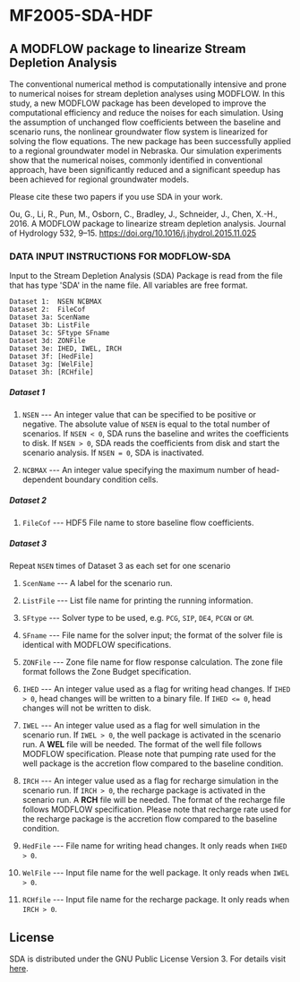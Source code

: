 # MF2005-SDA-HDF

## A MODFLOW package to linearize Stream Depletion Analysis ##
The conventional numerical method is computationally intensive and prone to numerical noises for stream depletion analyses using MODFLOW. In this study, a new MODFLOW package has been developed to improve the computational efficiency and reduce the noises for each simulation. Using the assumption of unchanged flow coefficients between the baseline and scenario runs, the nonlinear groundwater flow system is linearized for solving the flow equations. The new package has been successfully applied to a regional groundwater model in Nebraska. Our simulation experiments show that the numerical noises, commonly identified in conventional approach, have been significantly reduced and a significant speedup has been achieved for regional groundwater models.

Please cite these two papers if you use SDA in your work.

Ou, G., Li, R., Pun, M., Osborn, C., Bradley, J., Schneider, J., Chen, X.-H., 2016. A MODFLOW package to linearize stream depletion analysis. Journal of Hydrology 532, 9–15. https://doi.org/10.1016/j.jhydrol.2015.11.025




### DATA INPUT INSTRUCTIONS FOR MODFLOW-SDA ###
Input to the Stream Depletion Analysis (SDA) Package is read from the file that has type 'SDA' in the name file.
All variables are free format.

```
Dataset 1:  NSEN NCBMAX
Dataset 2:  FileCof
Dataset 3a: ScenName
Dataset 3b: ListFile
Dataset 3c: SFtype SFname
Dataset 3d: ZONFile
Dataset 3e: IHED, IWEL, IRCH
Dataset 3f: [HedFile]
Dataset 3g: [WelFile]
Dataset 3h: [RCHfile]
```

##### Dataset 1 #####

1. `NSEN` --- An integer value that can be specified to be positive or negative.
The absolute value of `NSEN` is equal to the total number of scenarios.
If `NSEN < 0`, SDA runs the baseline and writes the coefficients to disk.
If `NSEN > 0`, SDA reads the coefficients from disk and start the scenario analysis.
If `NSEN = 0`, SDA is inactivated.

2. `NCBMAX` --- An integer value specifying the maximum number of head-dependent boundary condition cells.

##### Dataset 2 #####

1. `FileCof` --- HDF5 File name to store baseline flow coefficients.


##### Dataset 3 #####

Repeat `NSEN` times of Dataset 3 as each set for one scenario

1. `ScenName` --- A label for the scenario run.

2. `ListFile` --- List file name for printing the running information.

3. `SFtype` --- Solver type to be used, e.g. ``PCG``, ``SIP``, ``DE4``, ``PCGN`` or ``GM``.

4. `SFname` --- File name for the solver input; the format of the solver file is identical with MODFLOW specifications.

5. `ZONFile` --- Zone file name for flow response calculation. The zone file format follows the Zone Budget specification.

6. `IHED` --- An integer value used as a flag for writing head changes.
If `IHED > 0`, head changes will be written to a binary file.
If `IHED <= 0`, head changes will not be written to disk.

7. `IWEL` --- An integer value used as a flag for well simulation in the scenario run.
If `IWEL > 0`, the well package is activated in the scenario run.
A **WEL** file will be needed. The format of the well file follows MODFLOW specification.
Please note that pumping rate used for the well package is the accretion flow compared to the baseline condition.

8. `IRCH` --- An integer value used as a flag for recharge simulation in the scenario run.
If `IRCH > 0`, the recharge package is activated in the scenario run.
A **RCH** file will be needed. The format of the recharge file follows MODFLOW specification.
Please note that recharge rate used for the recharge package is the accretion flow compared to the baseline condition.

9. `HedFile` --- File name for writing head changes. It only reads when `IHED > 0`.

10. `WelFile` --- Input file name for the well package. It only reads when `IWEL > 0`.

11. `RCHfile` --- Input file name for the recharge package. It only reads when `IRCH > 0`.


## License
SDA is distributed under the GNU Public License Version 3. For details visit [here](http://www.gnu.org/licenses/gpl-3.0.html).
